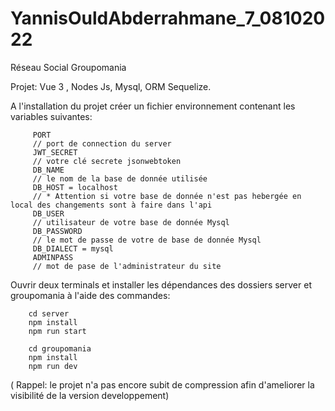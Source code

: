 # YannisOuldAbderrahmane_7_08102022

Réseau Social Groupomania 

Projet:
Vue 3 , Nodes Js, Mysql, ORM Sequelize.

A l'installation du projet créer un fichier environnement contenant les variables suivantes:

         PORT
         // port de connection du server 
         JWT_SECRET 
         // votre clé secrete jsonwebtoken 
         DB_NAME
         // le nom de la base de donnée utilisée 
         DB_HOST = localhost  
         // * Attention si votre base de donnée n'est pas hebergée en local des changements sont à faire dans l'api  
         DB_USER 
         // utilisateur de votre base de donnée Mysql 
         DB_PASSWORD 
         // le mot de passe de votre de base de donnée Mysql
         DB_DIALECT = mysql
         ADMINPASS
         // mot de pase de l'administrateur du site

Ouvrir deux terminals et installer les dépendances des dossiers server et groupomania à l'aide des commandes:
      
        cd server
        npm install
        npm run start
        
        cd groupomania
        npm install
        npm run dev

( Rappel:  le projet n'a pas encore subit de compression afin d'ameliorer la visibilité de la version developpement)

